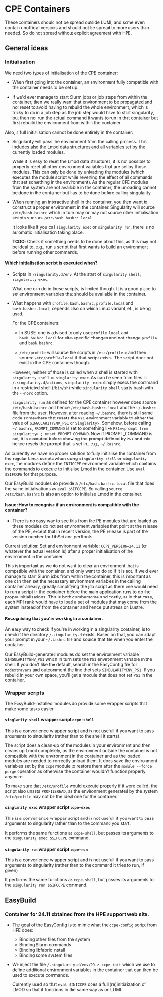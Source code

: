 # CPE Containers

These containers should not be spread outside LUMI, and some even contain unofficial
versions and should not be spread to more users than needed. So do not spread without
explicit agreement with HPE.

## General ideas

### Initialisation

We need two types of initialisation of the CPE container:

-   When first going into the container, an environment fully compatible with the container
    needs to be set up.

-   If we'd ever manage to start Slurm jobs or job steps from within the container, then we really
    want that environment to be propagated and not reset to avoid having to rebuild the whole
    environment, which is tricky to do in a job step as the job step would have to start singularity,
    but then not run the actual command it wants to run in that container but first rebuild the 
    environment from within the container.

Also, a full initialisation cannot be done entirely in the container:

-   Singularity will pass the environment from the calling process. This includes also the Lmod
    data structures and all variables set by the currently loaded modules.

    While it is easy to reset the Lmod data structures, it is not possible to properly reset all other
    environment variables that are set by those modules. This can only be done by unloading the modules
    (which executes the module script while reverting the effect of all commands that set something
    in the environment). As the regular CPE modules from the system are not available in the container,
    the unloading cannot be done in the container but has to be done before calling singularity.

-   When running an interactive shell in the container, you then want to construct a proper environment
    in the container. Singularity will source `/etc/bash.bashrc` which in turn may or may not source
    other initialisation scripts such as `/etc/bash.bashrc.local`.

    It looks like if you call `singularity exec` or `singularity run`, there is no automatic initialisation
    taking place. 

    **TODO**: Check if something needs to be done about this, as this may not be ideal to, e.g., run a 
    script that first wants to build an environment before running other commands.


#### Which initialisation script is executed when?

-   Scripts in `/singularity.d/env`: At the start of `singularity shell`, `singularity exec`.

    What one can do in these scripts, is limited though. It is a good place to set environment
    variables that should be available in the container.

-   What happens with `profile`, `bash.bashrc`, `profile.local` and `bash.bashrc.local`, depends 
    also on which Linux variant, et., is being used.

    For the CPE containers:

    -   In SUSE, one is advised to only use `profile.local` and `bash.bashrc.local` for site-specific
        changes and not change `profile` and `bash.bashrc`.

    -   `/etc/profile` will source the scripts in `/etc/profile.d` and then source `/etc/profile/local`
        if that script exists. The script does not exist in the CPE containers though.
        
    However, neither of those is called when a shell is started with `singularity shell` or
    `singlarity exec`. As can be seen from files in `/.singularity.d/actions`, `singularity 
    exec` simply execs the command in a restricted shell (`/bin/sh`) while `singularity shell`
    starts bash with the `--norc` option.
    
    `singularity run` as defined for the CPE container however does source `/etc/bash.bashrc`
    and hence `/etc/bash.bashrc.local` and the `~/.bashrc` file from the user. However,
    after reading `~/.bashrc`, there is still some code somewhere that resets the `PS1`
    environment variable to either the value of `SINGULARITYENV_PS1` or `Singlarity>`.
    Somehow, before calling `~/.bashrc`, `PROMPT_COMMAND` is set to something like
    `PS1=<prompt from singularity> ; unset PROMPT_COMMAND`. Now if PROMPT_COMMAND is
    set, it is executed before showing the prompt defined by `PS1` and this hence resets
    the prompt that is set in., e.g., `~/.bashrc`.
    
As currently we have no proper solution to fully initialise the container from the 
regular Linux scripts when using `singularity shell` or `singularity exec`, 
the modules define the `INITCCPE` environment variable which 
contains the commands to execute to initialise Lmod in the container. 
Use `eval $SIFCCPE` for that purpose.

Our EasyBuild modules do provide a `/etc/bash.bashrc.local` file that does the same 
initialisations as `eval $SIFCCPE`. So calling `source /etc/bash.bashrc` is also an option 
to initialise Lmod in the container.


#### Issue: How to recognise if an environment is compatible with the container?

-   There is no easy way to see this from the PE modules that are loaded as these modules do not set
    environment variables that point at the release of the PE, except that in recent version, the PE
    release is part of the version number for LibSci and perftools.

Current solution: Set and environment variable: `CCPE_VERSION=24.11` (or whatever the actual version is)
after a proper initialisation of the environment in the container.

This is important as we do not want to clear an environment that is compatible with 
the container, and only want to do so if it is not. If we'd ever manage to start Slurm 
jobs from within the container, this is important as one can then set the necessary 
environment variables in the calling container already, greatly simplifying the job 
script as there one would need to run a script in the container before the main application 
runs to do the proper initialisations. This is both cumbersome and costly, as in that 
case, each MPI rank would have to load a set of modules that may come from the system 
instead of from the container and hence put stress on Lustre.


#### Recognising that you're working in a container.

An easy way to check if you're in working in a singularity container, is to check if 
the directory `/.singularity.d` exists. Based on that, you can adapt your prompt in
your `~/.bashrc` file and source that file when you enter the container.

Our EasyBuild-generated modules do set the environment variable `SINGULARITYENV_PS1` 
which in turn sets the `PS1` environment variable in the shell. If you don't like the 
default, search in the EasyConfig file for `modextravars` and outcomment the line thet
sets `SINGULARITYENV_PS1`. If you rebuild in your own space, you'll get a module that 
does not set `PS1` in the container.


### Wrapper scripts

The EasyBuild-installed modules do provide some wrapper scripts that make some tasks 
easier. 


#### `singlarity shell` wrapper script `ccpe-shell`

This is a convenience wrapper script and is not usefull if you want to pass arguments 
to singularity (rather than to the shell it starts).

The script does a clean-up of the modules in your environment and then cleans up Lmod 
completely, as the environment outside the container is not compatible with the environment 
in the container and as the loaded modules are needed to correctly unload them. It 
does save the environment variables set by the `ccpe` module to restore them after 
the `module --force purge` operation as otherwise the container wouldn't function properly 
anymore. 

To make sure that `/etc/profile` would execute properly if it were called, the script 
also unsets `PROFILEREAD`, as the environment generated by the system `/etc/profile` 
may not be the ideal one for the container.


#### `singlarity exec` wrapper script `ccpe-exec`

This is a convenience wrapper script and is not usefull if you want to pass arguments 
to singularity rather than to the command you start.

It performs the same functions as `ccpe-shell`, but passes its arguments to the
`singularity exec $SIFCCPE` command.


#### `singularity run` wrapper script `ccpe-run`


This is a convenience wrapper script and is not usefull if you want to pass arguments 
to singularity (rather than to the command it tries to run, if given).

It performs the same functions as `ccpe-shell`, but passes its arguments to the
`singularity run $SIFCCPE` command.


## EasyBuild

### Container for 24.11 obtained from the HPE support web site.

-   The goal of the EasyConfig is to mimic what the `ccpe-config` script
    from HPE does:
    -   Binding other files from the system
    -   Binding Slurm commands
    -   Binding libfabric install
    -   Binding some system files

-   We inject the file `/.singularity.d/env/99-z-ccpe-init` which we use
    to define additional environment variables in the container that can
    then be used to execute commands.
    
    Currently used so that `eval $INICCPE` does a full (re)initialization
    of LMOD so that it functions in the same way as on LUMI.
